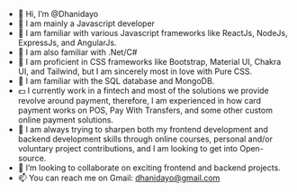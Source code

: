 - 👋 Hi, I’m @Dhanidayo
- 💼 I am mainly a Javascript developer
- 👀 I am familiar with various Javascript frameworks like ReactJs, NodeJs, ExpressJs, and AngularJs.
- 👀 I am also familiar with .Net/C#
- 🎨 I am proficient in CSS frameworks like Bootstrap, Material UI, Chakra UI, and Tailwind, but I am sincerely most in love with Pure CSS.
- 🏬  I am familiar with the SQL database and MongoDB.
- 💵 I currently work in a fintech and most of the solutions we provide revolve around payment, therefore, I am experienced in how card payment works on POS, Pay With Transfers, and some other custom online payment solutions.
- 🌱 I am always trying to sharpen both my frontend development and backend development skills through online courses, personal and/or voluntary project contributions, and I am looking to get into Open-source.
- 💞️ I’m looking to collaborate on exciting frontend and backend projects.
- 📫 You can reach me on Gmail: dhanidayo@gmail.com

<!---
Dhanidayo/Dhanidayo is a ✨ special ✨ repository because its `README.md` (this file) appears on your GitHub profile.
You can click the Preview link to take a look at your changes.
--->
